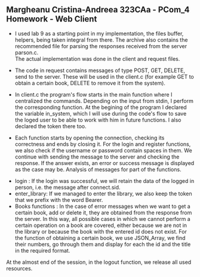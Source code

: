 ## Margheanu Cristina-Andreea 323CAa - PCom_4 Homework - Web Client

* I used lab 9 as a starting point in my implementation, the files buffer, helpers, being taken integral from there.
The archive also contains the recommended file for parsing the responses received from the server parson.c.  
The actual implementation was done in the client and request files. 

* The code in request contains messages of type POST, GET, DELETE, send to the server. These will be used in the client.c (for example GET to obtain a certain book, DELETE to remove it from the system).

* In client.c the program's flow starts in the main function where I centralized the
commands. Depending on the input from stdin, I perform the corresponding function. 
At the begining of the program I declared the variable in_system, which I will use during the code's flow to save the loged user to be able to work with him in future functions. I also declared the token there too.

* Each function starts by opening the connection, checking its correctness and ends by closing it.
For the login and register functions, we also check if the username or password contain spaces in them.
We continue with sending the message to the server and checking the response. If the answer exists, an error or success message is displayed as the case may be.
Analysis of messages for part of the functions.
- login : If the login was successful, we will retain the data of the logged in person, i.e. the message after connect.sid.
- enter_library: If we managed to enter the library, we also keep the token that we prefix with the word Bearer.
- Books functions : In the case of error messages when we want to get a certain book, add or delete it, they are obtained from the response from the server. In this way, all possible cases in which we cannot perform a certain operation on a book are covered, either because we are not in the library or because the book with the entered id does not exist. For the function of obtaining a certain book, we use JSON_Array, we find their numbers, go through them and display for each the id and the title in the required format.

At the almost end of the session, in the logout function, we release all used resources.
